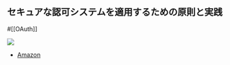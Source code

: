 ## セキュアな認可システムを適用するための原則と実践

#[[OAuth]]

![](https://m.media-amazon.com/images/I/51CaA7dryjL._SX394_BO1,204,203,200_.jpg)

- [Amazon](https://amzn.asia/d/1diCznE)
